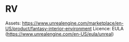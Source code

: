 # RV
Assets: https://www.unrealengine.com/marketplace/en-US/product/fantasy-interior-environment
Licence: EULA (https://www.unrealengine.com/en-US/eula/unreal)
